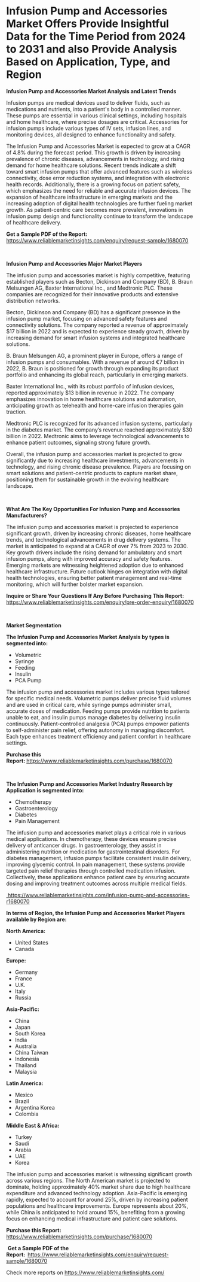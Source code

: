 <p><h1>Infusion Pump and Accessories Market Offers Provide Insightful Data for the Time Period from 2024 to 2031 and also Provide Analysis Based on Application, Type, and Region</h1></p><p><strong>Infusion Pump and Accessories Market Analysis and Latest Trends</strong></p>
<p><p>Infusion pumps are medical devices used to deliver fluids, such as medications and nutrients, into a patient's body in a controlled manner. These pumps are essential in various clinical settings, including hospitals and home healthcare, where precise dosages are critical. Accessories for infusion pumps include various types of IV sets, infusion lines, and monitoring devices, all designed to enhance functionality and safety.</p><p>The Infusion Pump and Accessories Market is expected to grow at a CAGR of 4.8% during the forecast period. This growth is driven by increasing prevalence of chronic diseases, advancements in technology, and rising demand for home healthcare solutions. Recent trends indicate a shift toward smart infusion pumps that offer advanced features such as wireless connectivity, dose error reduction systems, and integration with electronic health records. Additionally, there is a growing focus on patient safety, which emphasizes the need for reliable and accurate infusion devices. The expansion of healthcare infrastructure in emerging markets and the increasing adoption of digital health technologies are further fueling market growth. As patient-centric care becomes more prevalent, innovations in infusion pump design and functionality continue to transform the landscape of healthcare delivery.</p></p>
<p><strong>Get a Sample PDF of the Report:&nbsp;</strong> <a href="https://www.reliablemarketinsights.com/enquiry/request-sample/1680070?utm_campaign=1166&utm_medium=2&utm_source=Github&utm_content=ia&utm_term=28122024&utm_id=infusion-pump-and-accessories">https://www.reliablemarketinsights.com/enquiry/request-sample/1680070</a></p>
<p>&nbsp;</p>
<p><strong>Infusion Pump and Accessories Major Market Players</strong></p>
<p><p>The infusion pump and accessories market is highly competitive, featuring established players such as Becton, Dickinson and Company (BD), B. Braun Melsungen AG, Baxter International Inc., and Medtronic PLC. These companies are recognized for their innovative products and extensive distribution networks.</p><p>Becton, Dickinson and Company (BD) has a significant presence in the infusion pump market, focusing on advanced safety features and connectivity solutions. The company reported a revenue of approximately $17 billion in 2022 and is expected to experience steady growth, driven by increasing demand for smart infusion systems and integrated healthcare solutions.</p><p>B. Braun Melsungen AG, a prominent player in Europe, offers a range of infusion pumps and consumables. With a revenue of around €7 billion in 2022, B. Braun is positioned for growth through expanding its product portfolio and enhancing its global reach, particularly in emerging markets.</p><p>Baxter International Inc., with its robust portfolio of infusion devices, reported approximately $13 billion in revenue in 2022. The company emphasizes innovation in home healthcare solutions and automation, anticipating growth as telehealth and home-care infusion therapies gain traction.</p><p>Medtronic PLC is recognized for its advanced infusion systems, particularly in the diabetes market. The company’s revenue reached approximately $30 billion in 2022. Medtronic aims to leverage technological advancements to enhance patient outcomes, signaling strong future growth.</p><p>Overall, the infusion pump and accessories market is projected to grow significantly due to increasing healthcare investments, advancements in technology, and rising chronic disease prevalence. Players are focusing on smart solutions and patient-centric products to capture market share, positioning them for sustainable growth in the evolving healthcare landscape.</p></p>
<p>&nbsp;</p>
<p><strong>What Are The Key Opportunities For Infusion Pump and Accessories Manufacturers?</strong></p>
<p><p>The infusion pump and accessories market is projected to experience significant growth, driven by increasing chronic diseases, home healthcare trends, and technological advancements in drug delivery systems. The market is anticipated to expand at a CAGR of over 7% from 2023 to 2030. Key growth drivers include the rising demand for ambulatory and smart infusion pumps, along with improved accuracy and safety features. Emerging markets are witnessing heightened adoption due to enhanced healthcare infrastructure. Future outlook hinges on integration with digital health technologies, ensuring better patient management and real-time monitoring, which will further bolster market expansion.</p></p>
<p><strong>Inquire or Share Your Questions If Any Before Purchasing This Report:</strong> <a href="https://www.reliablemarketinsights.com/enquiry/pre-order-enquiry/1680070?utm_campaign=1166&utm_medium=2&utm_source=Github&utm_content=ia&utm_term=28122024&utm_id=infusion-pump-and-accessories">https://www.reliablemarketinsights.com/enquiry/pre-order-enquiry/1680070</a></p>
<p>&nbsp;</p>
<p><strong>Market Segmentation</strong></p>
<p><strong>The Infusion Pump and Accessories Market Analysis by types is segmented into:</strong></p>
<p><ul><li>Volumetric</li><li>Syringe</li><li>Feeding</li><li>Insulin</li><li>PCA Pump</li></ul></p>
<p><p>The infusion pump and accessories market includes various types tailored for specific medical needs. Volumetric pumps deliver precise fluid volumes and are used in critical care, while syringe pumps administer small, accurate doses of medication. Feeding pumps provide nutrition to patients unable to eat, and insulin pumps manage diabetes by delivering insulin continuously. Patient-controlled analgesia (PCA) pumps empower patients to self-administer pain relief, offering autonomy in managing discomfort. Each type enhances treatment efficiency and patient comfort in healthcare settings.</p></p>
<p><strong>Purchase this Report:&nbsp;</strong><a href="https://www.reliablemarketinsights.com/purchase/1680070?utm_campaign=1166&utm_medium=2&utm_source=Github&utm_content=ia&utm_term=28122024&utm_id=infusion-pump-and-accessories">https://www.reliablemarketinsights.com/purchase/1680070</a></p>
<p>&nbsp;</p>
<p><strong>The Infusion Pump and Accessories Market Industry Research by Application is segmented into:</strong></p>
<p><ul><li>Chemotherapy</li><li>Gastroenterology</li><li>Diabetes</li><li>Pain Management</li></ul></p>
<p><p>The infusion pump and accessories market plays a critical role in various medical applications. In chemotherapy, these devices ensure precise delivery of anticancer drugs. In gastroenterology, they assist in administering nutrition or medication for gastrointestinal disorders. For diabetes management, infusion pumps facilitate consistent insulin delivery, improving glycemic control. In pain management, these systems provide targeted pain relief therapies through controlled medication infusion. Collectively, these applications enhance patient care by ensuring accurate dosing and improving treatment outcomes across multiple medical fields.</p></p>
<p><a href="https://www.reliablemarketinsights.com/infusion-pump-and-accessories-r1680070?utm_campaign=1166&utm_medium=2&utm_source=Github&utm_content=ia&utm_term=28122024&utm_id=infusion-pump-and-accessories">&nbsp;https://www.reliablemarketinsights.com/infusion-pump-and-accessories-r1680070</a></p>
<p><strong>In terms of Region, the Infusion Pump and Accessories Market Players available by Region are:</strong></p>
<p>
    <p> <strong> North America: </strong>
        <ul>
            <li>United States</li>
            <li>Canada</li>
        </ul>
        </p> 
    <p> <strong> Europe: </strong>
        <ul>
            <li>Germany</li>
            <li>France</li>
            <li>U.K.</li>
            <li>Italy</li>
            <li>Russia</li>
        </ul>
        </p> 
    <p> <strong> Asia-Pacific: </strong>
        <ul>
            <li>China</li>
            <li>Japan</li>
            <li>South Korea</li>
            <li>India</li>
            <li>Australia</li>
            <li>China Taiwan</li>
            <li>Indonesia</li>
            <li>Thailand</li>
            <li>Malaysia</li>
        </ul>
        </p> 
    <p> <strong> Latin America: </strong>
        <ul>
            <li>Mexico</li>
            <li>Brazil</li>
            <li>Argentina Korea</li>
            <li>Colombia</li>
        </ul>
        </p> 
    <p> <strong> Middle East & Africa: </strong>
        <ul>
            <li>Turkey</li>
            <li>Saudi</li>
            <li>Arabia</li>
            <li>UAE</li>
            <li>Korea</li>
        </ul>
    </p>
    </p>
<p><p>The infusion pump and accessories market is witnessing significant growth across various regions. The North American market is projected to dominate, holding approximately 40% market share due to high healthcare expenditure and advanced technology adoption. Asia-Pacific is emerging rapidly, expected to account for around 25%, driven by increasing patient populations and healthcare improvements. Europe represents about 20%, while China is anticipated to hold around 15%, benefiting from a growing focus on enhancing medical infrastructure and patient care solutions.</p></p>
<p><strong>Purchase this Report: </strong><a href="https://www.reliablemarketinsights.com/purchase/1680070?utm_campaign=1166&utm_medium=2&utm_source=Github&utm_content=ia&utm_term=28122024&utm_id=infusion-pump-and-accessories">https://www.reliablemarketinsights.com/purchase/1680070</a></p>
<p>&nbsp;<strong>Get a Sample PDF of the Report:&nbsp;&nbsp;</strong><a href="https://www.reliablemarketinsights.com/enquiry/request-sample/1680070?utm_campaign=1166&utm_medium=2&utm_source=Github&utm_content=ia&utm_term=28122024&utm_id=infusion-pump-and-accessories">https://www.reliablemarketinsights.com/enquiry/request-sample/1680070</a></p>
<p><strong></strong></p>
<p>Check more reports on <a href="https://www.reliablemarketinsights.com/?utm_campaign=1166&utm_medium=2&utm_source=Github&utm_content=ia&utm_term=28122024&utm_id=infusion-pump-and-accessories">https://www.reliablemarketinsights.com/</a></p>